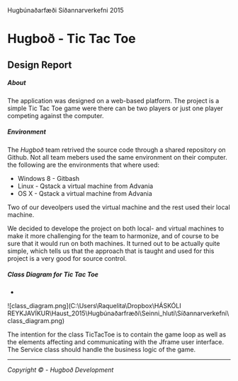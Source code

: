 Hugbúnaðarfæði 
Síðannarverkefni 2015 
# Hugboð - Tic Tac Toe

## Design Report
##### About

The application was designed on a web-based platform. The project is a simple Tic Tac Toe game were there can be two players or just one player competing against the computer.

##### Environment
The *Hugboð* team retrived the source code through a shared repository on Github. Not all team mebers used the same environment on their computer. the following are the environments that where used:
- Windows 8 - Gitbash
- Linux 	- Qstack a virtual machine from Advania 
- OS X 		- Qstack a virtual machine from Advania 

Two of our deveolpers used the virtual machine and the rest used their local machine. 

We decided to develope the project on both local- and virtual machines to make it more challenging for the team to harmonize, and of course to be sure that it would run on both machines. It turned out to be actually quite simple, which tells us that the approach that is taught and used for this project is a very good for source control.

##### Class Diagram for Tic Tac Toe
-

![class_diagram.png](C:\Users\Raquelita\Dropbox\HÁSKÓLI REYKJAVÍKUR\Haust_2015\Hugbúnaðarfræði\Seinni_hluti\Síðannarverkefni\class_diagram.png)

The intention for the class TicTacToe is to contain the game loop as well as the elements affecting and communicating with the Jframe user interface. The Service class should handle the business logic of the game.

---
*Copyright © - Hugboð Development*